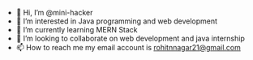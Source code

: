 - 👋 Hi, I’m @mini-hacker
- 👀 I’m interested in Java programming and web development 
- 🌱 I’m currently learning MERN Stack
- 💞️ I’m looking to collaborate on web development and java internship 
- 📫 How to reach me my email account is rohitnnagar21@gmail.com

<!---
mini-hacker/mini-hacker is a ✨ special ✨ repository because its `README.md` (this file) appears on your GitHub profile.
You can click the Preview link to take a look at your changes.
--->
